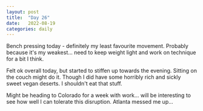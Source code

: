 ```yaml
---
layout: post
title:  "Day 26"
date:   2022-08-19
categories: daily
---
```

Bench pressing today - definitely my least favourite movement. Probably because it's my weakest... need to keep weight light and work on technique for a bit I think.

Felt ok overall today, but started to stiffen up towards the evening. Sitting on the couch might do it. Though I did have some horribly rich and sickly sweet vegan deserts. I shouldn't eat that stuff.

Might be heading to Colorado for a week with work... will be interesting to see how well I can tolerate this disruption. Atlanta messed me up...